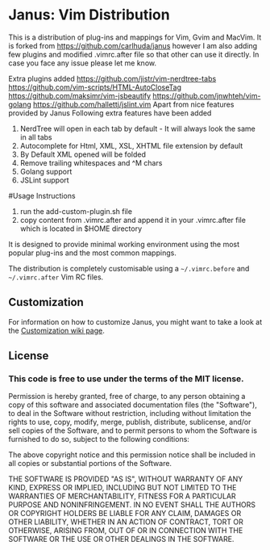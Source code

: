 # Janus: Vim Distribution

This is a distribution of plug-ins and mappings for Vim, Gvim and
MacVim. It is forked from https://github.com/carlhuda/janus however I am also adding few plugins and modified .vimrc.after
file so that other can use it directly. In case you face any issue please let me know.

 Extra plugins added
    https://github.com/jistr/vim-nerdtree-tabs
    https://github.com/vim-scripts/HTML-AutoCloseTag
    https://github.com/maksimr/vim-jsbeautify
    https://github.com/jnwhteh/vim-golang
    https://github.com/hallettj/jslint.vim
Apart from nice features provided by Janus Following extra features have been added
1. NerdTree will open in each tab by default - It will always look the
   same in all tabs
2. Autocomplete for Html, XML, XSL, XHTML file extension by default
3. By Default XML opened will be folded
4. Remove trailing whitespaces and ^M chars
5. Golang support
6. JSLint support

#Usage Instructions
1. run the add-custom-plugin.sh file
2. copy content from .vimrc.after and append it in your .vimrc.after
   file which is located in $HOME directory

It is designed to provide minimal working environment using the most
popular plug-ins and the most common mappings.

The distribution is completely customisable using a `~/.vimrc.before`
and `~/.vimrc.after` Vim RC files.






## Customization

For  information on how to customize Janus, you might want to take
a look at the [Customization wiki
page](https://github.com/carlhuda/janus/wiki/Customization).

## License

### This code is free to use under the terms of the MIT license.

Permission is hereby granted, free of charge, to any person obtaining
a copy of this software and associated documentation files (the
"Software"), to deal in the Software without restriction, including
without limitation the rights to use, copy, modify, merge, publish,
distribute, sublicense, and/or sell copies of the Software, and to
permit persons to whom the Software is furnished to do so, subject to
the following conditions:

The above copyright notice and this permission notice shall be included
in all copies or substantial portions of the Software.

THE SOFTWARE IS PROVIDED "AS IS", WITHOUT WARRANTY OF ANY KIND,
EXPRESS OR IMPLIED, INCLUDING BUT NOT LIMITED TO THE WARRANTIES OF
MERCHANTABILITY, FITNESS FOR A PARTICULAR PURPOSE AND NONINFRINGEMENT.
IN NO EVENT SHALL THE AUTHORS OR COPYRIGHT HOLDERS BE LIABLE FOR ANY
CLAIM, DAMAGES OR OTHER LIABILITY, WHETHER IN AN ACTION OF CONTRACT,
TORT OR OTHERWISE, ARISING FROM, OUT OF OR IN CONNECTION WITH THE
SOFTWARE OR THE USE OR OTHER DEALINGS IN THE SOFTWARE.
